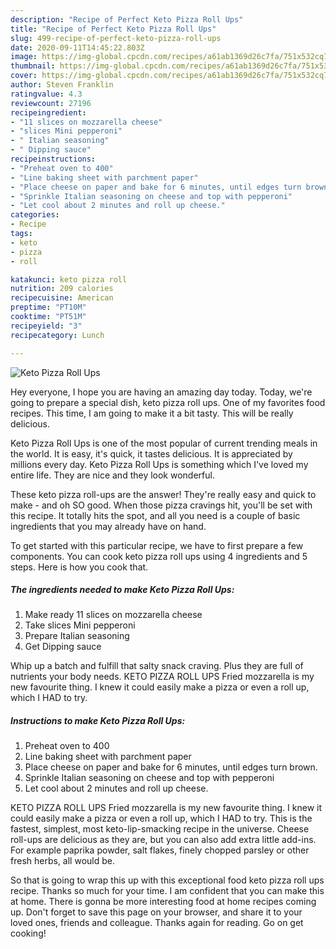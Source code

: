 ```yaml
---
description: "Recipe of Perfect Keto Pizza Roll Ups"
title: "Recipe of Perfect Keto Pizza Roll Ups"
slug: 499-recipe-of-perfect-keto-pizza-roll-ups
date: 2020-09-11T14:45:22.803Z
image: https://img-global.cpcdn.com/recipes/a61ab1369d26c7fa/751x532cq70/keto-pizza-roll-ups-recipe-main-photo.jpg
thumbnail: https://img-global.cpcdn.com/recipes/a61ab1369d26c7fa/751x532cq70/keto-pizza-roll-ups-recipe-main-photo.jpg
cover: https://img-global.cpcdn.com/recipes/a61ab1369d26c7fa/751x532cq70/keto-pizza-roll-ups-recipe-main-photo.jpg
author: Steven Franklin
ratingvalue: 4.3
reviewcount: 27196
recipeingredient:
- "11 slices on mozzarella cheese"
- "slices Mini pepperoni"
- " Italian seasoning"
- " Dipping sauce"
recipeinstructions:
- "Preheat oven to 400"
- "Line baking sheet with parchment paper"
- "Place cheese on paper and bake for 6 minutes, until edges turn brown."
- "Sprinkle Italian seasoning on cheese and top with pepperoni"
- "Let cool about 2 minutes and roll up cheese."
categories:
- Recipe
tags:
- keto
- pizza
- roll

katakunci: keto pizza roll 
nutrition: 209 calories
recipecuisine: American
preptime: "PT10M"
cooktime: "PT51M"
recipeyield: "3"
recipecategory: Lunch

---
```



![Keto Pizza Roll Ups](https://img-global.cpcdn.com/recipes/a61ab1369d26c7fa/751x532cq70/keto-pizza-roll-ups-recipe-main-photo.jpg)

Hey everyone, I hope you are having an amazing day today. Today, we're going to prepare a special dish, keto pizza roll ups. One of my favorites food recipes. This time, I am going to make it a bit tasty. This will be really delicious.

Keto Pizza Roll Ups is one of the most popular of current trending meals in the world. It is easy, it's quick, it tastes delicious. It is appreciated by millions every day. Keto Pizza Roll Ups is something which I've loved my entire life. They are nice and they look wonderful.

These keto pizza roll-ups are the answer! They&#39;re really easy and quick to make - and oh SO good. When those pizza cravings hit, you&#39;ll be set with this recipe. It totally hits the spot, and all you need is a couple of basic ingredients that you may already have on hand.


To get started with this particular recipe, we have to first prepare a few components. You can cook keto pizza roll ups using 4 ingredients and 5 steps. Here is how you cook that.

<!--inarticleads1-->

##### The ingredients needed to make Keto Pizza Roll Ups:

1. Make ready 11 slices on mozzarella cheese
1. Take slices Mini pepperoni
1. Prepare  Italian seasoning
1. Get  Dipping sauce


Whip up a batch and fulfill that salty snack craving. Plus they are full of nutrients your body needs. KETO PIZZA ROLL UPS Fried mozzarella is my new favourite thing. I knew it could easily make a pizza or even a roll up, which I HAD to try. 

<!--inarticleads2-->

##### Instructions to make Keto Pizza Roll Ups:

1. Preheat oven to 400
1. Line baking sheet with parchment paper
1. Place cheese on paper and bake for 6 minutes, until edges turn brown.
1. Sprinkle Italian seasoning on cheese and top with pepperoni
1. Let cool about 2 minutes and roll up cheese.


KETO PIZZA ROLL UPS Fried mozzarella is my new favourite thing. I knew it could easily make a pizza or even a roll up, which I HAD to try. This is the fastest, simplest, most keto-lip-smacking recipe in the universe. Cheese roll-ups are delicious as they are, but you can also add extra little add-ins. For example paprika powder, salt flakes, finely chopped parsley or other fresh herbs, all would be. 

So that is going to wrap this up with this exceptional food keto pizza roll ups recipe. Thanks so much for your time. I am confident that you can make this at home. There is gonna be more interesting food at home recipes coming up. Don't forget to save this page on your browser, and share it to your loved ones, friends and colleague. Thanks again for reading. Go on get cooking!
